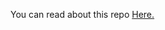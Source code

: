 <p>You can read about this repo <a href="https://github.com/ShahrozAliPK/db-to-csv/blob/master/README.md" alt="link-to-db-csv-repo"> Here.</a></p>
